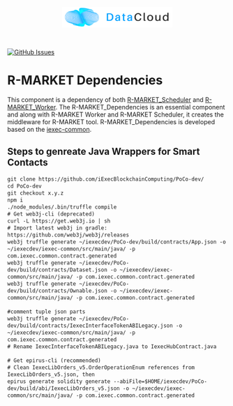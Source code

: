 <p align="center"><img width=50% src="https://raw.githubusercontent.com/DataCloud-project/toolbox/master/docs/img/datacloud_logo.png"></p>&nbsp;

[![GitHub Issues](https://img.shields.io/github/issues/DataCloud-project/R-MARKET_Dependencies.svg)](https://github.com/DataCloud-project/R-MARKET_Dependencies/issues)

# R-MARKET Dependencies

This component is a dependency of both [R-MARKET_Scheduler](https://github.com/DataCloud-project/R-MARKET_Scheduler) and [R-MARKET_Worker](https://github.com/DataCloud-project/R-MARKET_Worker). The R-MARKET_Dependencies is an essential component and along with R-MARKET Worker and R-MARKET Scheduler, it creates the middleware for R-MARKET tool. R-MARKET_Dependencies is developed based on the [iexec-common](https://github.com/iExecBlockchainComputing/iexec-common).

## Steps to genreate Java Wrappers for Smart Contacts

```
git clone https://github.com/iExecBlockchainComputing/PoCo-dev/
cd PoCo-dev
git checkout x.y.z
npm i
./node_modules/.bin/truffle compile
# Get web3j-cli (deprecated)
curl -L https://get.web3j.io | sh
# Import latest web3j in gradle: https://github.com/web3j/web3j/releases
web3j truffle generate ~/iexecdev/PoCo-dev/build/contracts/App.json -o ~/iexecdev/iexec-common/src/main/java/ -p com.iexec.common.contract.generated
web3j truffle generate ~/iexecdev/PoCo-dev/build/contracts/Dataset.json -o ~/iexecdev/iexec-common/src/main/java/ -p com.iexec.common.contract.generated
web3j truffle generate ~/iexecdev/PoCo-dev/build/contracts/Ownable.json -o ~/iexecdev/iexec-common/src/main/java/ -p com.iexec.common.contract.generated

#comment tuple json parts
web3j truffle generate ~/iexecdev/PoCo-dev/build/contracts/IexecInterfaceTokenABILegacy.json -o ~/iexecdev/iexec-common/src/main/java/ -p com.iexec.common.contract.generated
# Rename IexecInterfaceTokenABILegacy.java to IexecHubContract.java

# Get epirus-cli (recommended)
# Clean IexecLibOrders_v5.OrderOperationEnum references from IexecLibOrders_v5.json, then
epirus generate solidity generate --abiFile=$HOME/iexecdev/PoCo-dev/build/abi/IexecLibOrders_v5.json -o ~/iexecdev/iexec-common/src/main/java/ -p com.iexec.common.contract.generated

```
